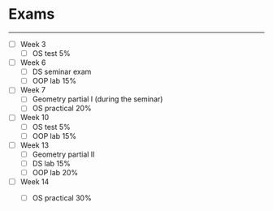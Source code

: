 # Exams
___
- [ ] Week 3 
	- [ ] OS test 5%
- [ ] Week 6 
	- [ ] DS seminar exam
	- [ ] OOP lab 15%
 - [ ] Week 7 
	- [ ] Geometry partial I (during the seminar)
	- [ ] OS practical 20%
- [ ] Week 10 
	- [ ] OS test 5%
	- [ ] OOP lab 15%
- [ ] Week 13 
	- [ ] Geometry partial II
	- [ ] DS lab 15%
	- [ ] OOP lab 20%
- [ ] Week 14 
	- [ ] OS practical  30%

